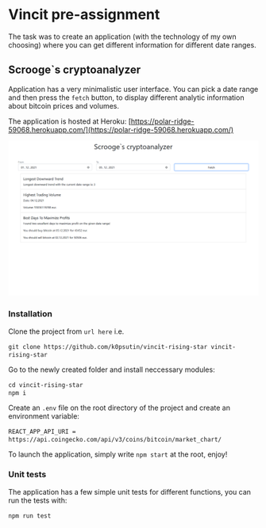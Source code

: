 # Vincit pre-assignment

The task was to create an application (with the technology of my own choosing) where you can get different information for different date ranges.

## Scrooge`s cryptoanalyzer

Application has a very minimalistic user interface. You can pick a date range and then press the `fetch` button, to display different analytic information about bitcoin prices and volumes.

The application is hosted at Heroku:
[https://polar-ridge-59068.herokuapp.com/](https://polar-ridge-59068.herokuapp.com/)

![Application screenshot](app.png)

### Installation

Clone the project from `url here` i.e.

```[cmd]
git clone https://github.com/k0psutin/vincit-rising-star vincit-rising-star
```

Go to the newly created folder and install neccessary modules:

```[cmd]
cd vincit-rising-star
npm i
```

Create an `.env` file on the root directory of the project and create an environment variable:

```[cmd]
REACT_APP_API_URI = https://api.coingecko.com/api/v3/coins/bitcoin/market_chart/
```

To launch the application, simply write `npm start` at the root, enjoy!

### Unit tests

The application has a few simple unit tests for different functions, you can run the tests with:

```[cmd]
npm run test
```
